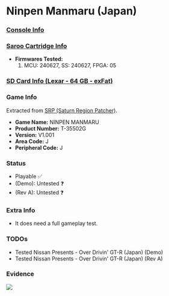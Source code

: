 # Ninpen Manmaru (Japan)

### [Console Info](../../../../Info/Consoles/VA13/README.md)

### [Saroo Cartridge Info](../../../../Info/Cartridges/RetroGameParadiseStore/1.32F/README.md)

- <b>Firmwares Tested:</b>
  1. MCU: 240627, SS: 240627, FPGA: 05

### [SD Card Info (Lexar - 64 GB - exFat)](../../../../Info/SdCards/Lexar/64GB/exfat/README.md)

### Game Info

Extracted from [SRP (Saturn Region Patcher)](https://segaxtreme.net/resources/saturn-region-patcher.81/download).

- <b>Game Name:</b> NINPEN MANMARU
- <b>Product Number:</b> T-35502G
- <b>Version:</b> V1.001
- <b>Area Code:</b> J
- <b>Peripheral Code:</b> J

### Status

- Playable :white_check_mark:
- (Demo): Untested :question:
- (Rev A): Untested :question:

### Extra Info

- It does need a full gameplay test.

### TODOs

- Tested Nissan Presents - Over Drivin' GT-R (Japan) (Demo)
- Tested Nissan Presents - Over Drivin' GT-R (Japan) (Rev A)

### Evidence

[![](https://img.youtube.com/vi/jhDx7kl9So8/0.jpg)](https://www.youtube.com/watch?v=jhDx7kl9So8)
